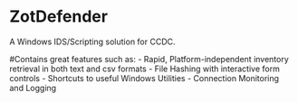 # ZotDefender

A Windows IDS/Scripting solution for CCDC.


#Contains great features such as:
	- Rapid, Platform-independent inventory retrieval in both text and csv formats
	- File Hashing with interactive form controls
	- Shortcuts to useful Windows Utilities
	- Connection Monitoring and Logging
